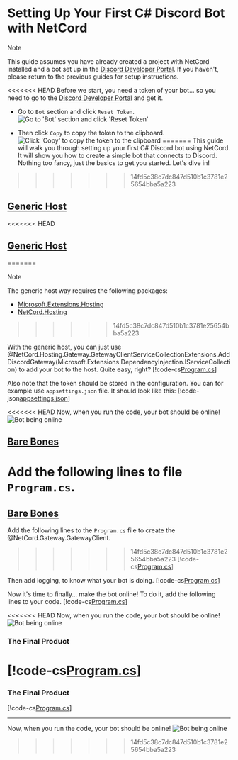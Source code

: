 # Setting Up Your First C# Discord Bot with NetCord

> [!NOTE]
> This guide assumes you have already created a project with NetCord installed and a bot set up in the [Discord Developer Portal](https://discord.com/developers/applications). If you haven't, please return to the previous guides for setup instructions.

<<<<<<< HEAD
Before we start, you need a token of your bot... so you need to go to the [Discord Developer Portal](https://discord.com/developers/applications) and get it.

- Go to `Bot` section and click `Reset Token`.
  ![Go to 'Bot' section and click 'Reset Token'](../../images/coding_Token_1.png)

- Then click `Copy` to copy the token to the clipboard.
  ![Click 'Copy' to copy the token to the clipboard](../../images/coding_Token_2.png)
=======
This guide will walk you through setting up your first C# Discord bot using NetCord. It will show you how to create a simple bot that connects to Discord. Nothing too fancy, just the basics to get you started. Let's dive in!
>>>>>>> 14fd5c38c7dc847d510b1c3781e25654bba5a223

## [Generic Host](#tab/generic-host)

<<<<<<< HEAD
## [Generic Host](#tab/generic-host)
=======
> [!NOTE]
> The generic host way requires the following packages:
> - [Microsoft.Extensions.Hosting](https://www.nuget.org/packages/Microsoft.Extensions.Hosting)
> - [NetCord.Hosting](https://www.nuget.org/packages/NetCord.Hosting)
>>>>>>> 14fd5c38c7dc847d510b1c3781e25654bba5a223

With the generic host, you can just use @NetCord.Hosting.Gateway.GatewayClientServiceCollectionExtensions.AddDiscordGateway(Microsoft.Extensions.DependencyInjection.IServiceCollection) to add your bot to the host. Quite easy, right?
[!code-cs[Program.cs](CodingHosting/Program.cs)]

Also note that the token should be stored in the configuration. You can for example use `appsettings.json` file. It should look like this:
[!code-json[appsettings.json](CodingHosting/appsettings.json)]

<<<<<<< HEAD
Now, when you run the code, your bot should be online!
![Bot being online](../../images/coding_BotOnline.png)

## [Bare Bones](#tab/bare-bones)

Add the following lines to file `Program.cs`.
=======
## [Bare Bones](#tab/bare-bones)

Add the following lines to the `Program.cs` file to create the @NetCord.Gateway.GatewayClient.
>>>>>>> 14fd5c38c7dc847d510b1c3781e25654bba5a223
[!code-cs[Program.cs](Coding/Program.cs#L1-L4)]

Then add logging, to know what your bot is doing.
[!code-cs[Program.cs](Coding/Program.cs#L6-L10)]

Now it's time to finally... make the bot online! To do it, add the following lines to your code.
[!code-cs[Program.cs](Coding/Program.cs#L12-L13)]

<<<<<<< HEAD
Now, when you run the code, your bot should be online!
![Bot being online](../../images/coding_BotOnline.png)

### The Final Product
[!code-cs[Program.cs](Coding/Program.cs)]
=======
### The Final Product
[!code-cs[Program.cs](Coding/Program.cs)]

***

Now, when you run the code, your bot should be online!
![Bot being online](../../images/coding_BotOnline.png)
>>>>>>> 14fd5c38c7dc847d510b1c3781e25654bba5a223
